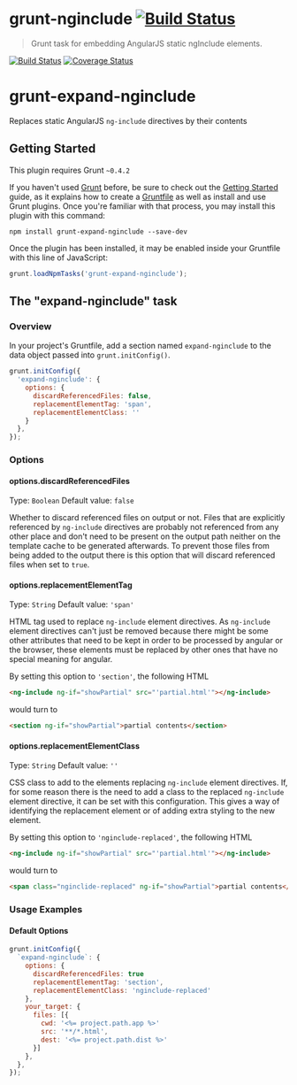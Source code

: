 # grunt-nginclude [![Build Status](https://secure.travis-ci.org/mgcrea/grunt-nginclude.png?branch=master)](http://travis-ci.org/#!/mgcrea/grunt-nginclude)

> Grunt task for embedding AngularJS static ngInclude elements.

[![Build Status](https://travis-ci.org/maiap/grunt-expand-nginclude.svg?branch=master)](https://travis-ci.org/maiap/grunt-expand-nginclude)
[![Coverage Status](https://coveralls.io/repos/github/maiap/grunt-expand-nginclude/badge.svg?branch=master)](https://coveralls.io/github/maiap/grunt-expand-nginclude?branch=master)
# grunt-expand-nginclude

Replaces static AngularJS `ng-include` directives by their contents

## Getting Started
This plugin requires Grunt `~0.4.2`

If you haven't used [Grunt](http://gruntjs.com/) before, be sure to check out the [Getting Started](http://gruntjs.com/getting-started) guide, as it explains how to create a [Gruntfile](http://gruntjs.com/sample-gruntfile) as well as install and use Grunt plugins. Once you're familiar with that process, you may install this plugin with this command:

```shell
npm install grunt-expand-nginclude --save-dev
```

Once the plugin has been installed, it may be enabled inside your Gruntfile with this line of JavaScript:

```js
grunt.loadNpmTasks('grunt-expand-nginclude');
```

## The "expand-nginclude" task

### Overview
In your project's Gruntfile, add a section named `expand-nginclude` to the data object passed into `grunt.initConfig()`.

```js
grunt.initConfig({
  'expand-nginclude': {
    options: {
      discardReferencedFiles: false,
      replacementElementTag: 'span',
      replacementElementClass: ''
    }
  },
});
```

### Options

#### options.discardReferencedFiles

Type: `Boolean`
Default value: `false`

Whether to discard referenced files on output or not.
Files that are explicitly referenced by `ng-include` directives are probably
not referenced from any other place and don't need to be present on the output
path neither on the template cache to be generated afterwards. To prevent
those files from being added to the output there is this option that will
discard referenced files when set to `true`.

#### options.replacementElementTag

Type: `String`
Default value: `'span'`

HTML tag used to replace `ng-include` element directives.
As `ng-include` element directives can't just be removed because there might
be some other attributes that need to be kept in order to be processed by
angular or the browser, these elements must be replaced by other ones that
have no special meaning for angular.

By setting this option to `'section'`, the following HTML
```html
<ng-include ng-if="showPartial" src="'partial.html'"></ng-include>
```
would turn to
```html
<section ng-if="showPartial">partial contents</section>
```

#### options.replacementElementClass

Type: `String`
Default value: `''`

CSS class to add to the elements replacing `ng-include` element directives.
If, for some reason there is the need to add a class to the replaced
`ng-include` element directive, it can be set with this configuration. This
gives a way of identifying the replacement element or of adding extra
styling to the new element.

By setting this option to `'nginclude-replaced'`, the following HTML
```html
<ng-include ng-if="showPartial" src="'partial.html'"></ng-include>
```
would turn to
```html
<span class="nginclide-replaced" ng-if="showPartial">partial contents</span>
```

### Usage Examples

#### Default Options

```js
grunt.initConfig({
  `expand-nginclude`: {
    options: {
      discardReferencedFiles: true
      replacementElementTag: 'section',
      replacementElementClass: 'nginclude-replaced'
    },
    your_target: {
      files: [{
        cwd: '<%= project.path.app %>'
        src: '**/*.html',
        dest: '<%= project.path.dist %>'
      }]
    },
  },
});
```